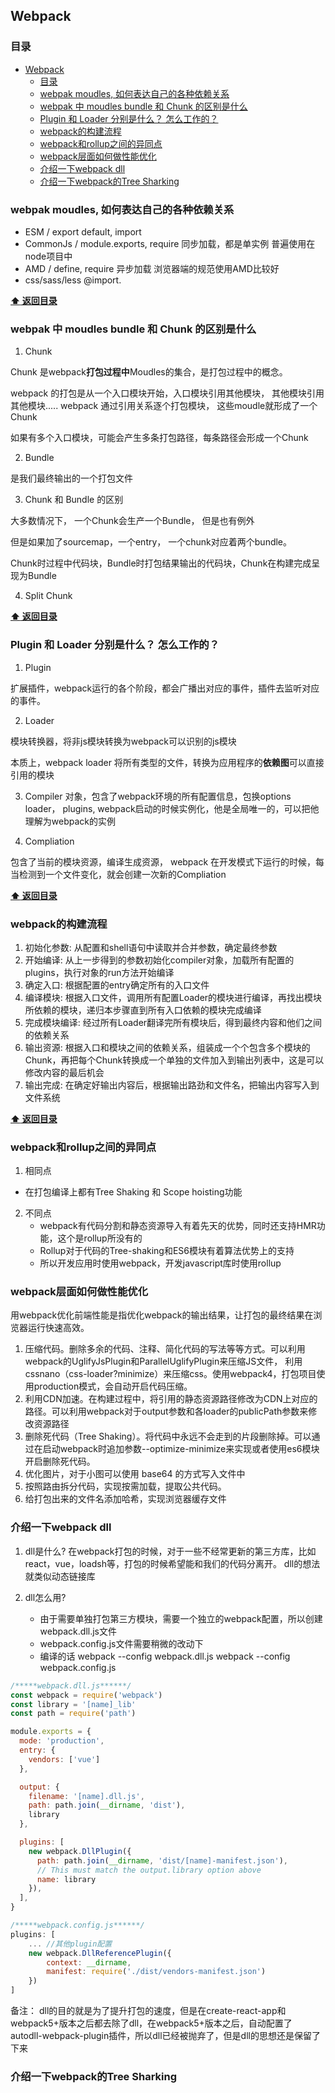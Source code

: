## Webpack

### 目录
- [Webpack](#webpack)
  - [目录](#目录)
  - [webpak moudles, 如何表达自己的各种依赖关系](#webpak-moudles-如何表达自己的各种依赖关系)
  - [webpak 中 moudles bundle 和 Chunk 的区别是什么](#webpak-中-moudles-bundle-和-chunk-的区别是什么)
  - [Plugin 和 Loader 分别是什么？ 怎么工作的？](#plugin-和-loader-分别是什么-怎么工作的)
  - [webpack的构建流程](#webpack的构建流程)
  - [webpack和rollup之间的异同点](#webpack和rollup之间的异同点)
  - [webpack层面如何做性能优化](#webpack层面如何做性能优化)
  - [介绍一下webpack dll](#介绍一下webpack-dll)
  - [介绍一下webpack的Tree Sharking](#介绍一下webpack的tree-sharking)




### webpak moudles, 如何表达自己的各种依赖关系
* ESM / export default, import
* CommonJs / module.exports, require 同步加载，都是单实例 普遍使用在node项目中
* AMD / define, require 异步加载 浏览器端的规范使用AMD比较好
* css/sass/less @import.

**[:arrow_up: 返回目录](#目录)**

### webpak 中 moudles bundle 和 Chunk 的区别是什么 

1. Chunk

Chunk 是webpack**打包过程中**Moudles的集合，是打包过程中的概念。

webpack 的打包是从一个入口模块开始，入口模块引用其他模块， 其他模块引用其他模块.....
webpack 通过引用关系逐个打包模块， 这些moudle就形成了一个Chunk

如果有多个入口模块，可能会产生多条打包路径，每条路径会形成一个Chunk

2. Bundle

是我们最终输出的一个打包文件

3. Chunk 和 Bundle 的区别

大多数情况下， 一个Chunk会生产一个Bundle， 但是也有例外

但是如果加了sourcemap，一个entry， 一个chunk对应着两个bundle。

Chunk时过程中代码块，Bundle时打包结果输出的代码块，Chunk在构建完成呈现为Bundle

4. Split Chunk

**[:arrow_up: 返回目录](#目录)**

### Plugin 和 Loader 分别是什么？ 怎么工作的？

1. Plugin

扩展插件，webpack运行的各个阶段，都会广播出对应的事件，插件去监听对应的事件。

2. Loader

模块转换器，将非js模块转换为webpack可以识别的js模块

本质上，webpack loader 将所有类型的文件，转换为应用程序的**依赖图**可以直接引用的模块

3. Compiler
对象，包含了webpack环境的所有配置信息，包换options loader， plugins, 
webpack启动的时候实例化，他是全局唯一的，可以把他理解为webpack的实例

4. Compliation

包含了当前的模块资源，编译生成资源，
webpack 在开发模式下运行的时候，每当检测到一个文件变化，就会创建一次新的Compliation

**[:arrow_up: 返回目录](#目录)**

### webpack的构建流程
 1. 初始化参数: 从配置和shell语句中读取并合并参数，确定最终参数
 2. 开始编译: 从上一步得到的参数初始化compiler对象，加载所有配置的plugins，执行对象的run方法开始编译
 3. 确定入口: 根据配置的entry确定所有的入口文件
 4. 编译模块: 根据入口文件，调用所有配置Loader的模块进行编译，再找出模块所依赖的模块，递归本步骤直到所有入口依赖的模块完成编译
 5. 完成模块编译: 经过所有Loader翻译完所有模块后，得到最终内容和他们之间的依赖关系
 6. 输出资源: 根据入口和模块之间的依赖关系，组装成一个个包含多个模块的Chunk，再把每个Chunk转换成一个单独的文件加入到输出列表中，这是可以修改内容的最后机会
 7. 输出完成: 在确定好输出内容后，根据输出路劲和文件名，把输出内容写入到文件系统

**[:arrow_up: 返回目录](#目录)**

### webpack和rollup之间的异同点
 1. 相同点
  - 在打包编译上都有Tree Shaking 和 Scope hoisting功能
 2. 不同点
	- webpack有代码分割和静态资源导入有着先天的优势，同时还支持HMR功能，这个是rollup所没有的
	- Rollup对于代码的Tree-shaking和ES6模块有着算法优势上的支持
	- 所以开发应用时使用webpack，开发javascript库时使用rollup


### webpack层面如何做性能优化
用webpack优化前端性能是指优化webpack的输出结果，让打包的最终结果在浏览器运行快速高效。

 1. 压缩代码。删除多余的代码、注释、简化代码的写法等等方式。可以利用webpack的UglifyJsPlugin和ParallelUglifyPlugin来压缩JS文件， 利用cssnano（css-loader?minimize）来压缩css。使用webpack4，打包项目使用production模式，会自动开启代码压缩。
 2. 利用CDN加速。在构建过程中，将引用的静态资源路径修改为CDN上对应的路径。可以利用webpack对于output参数和各loader的publicPath参数来修改资源路径
 3. 删除死代码（Tree Shaking）。将代码中永远不会走到的片段删除掉。可以通过在启动webpack时追加参数--optimize-minimize来实现或者使用es6模块开启删除死代码。
 4. 优化图片，对于小图可以使用 base64 的方式写入文件中
 5. 按照路由拆分代码，实现按需加载，提取公共代码。
 6. 给打包出来的文件名添加哈希，实现浏览器缓存文件

### 介绍一下webpack dll
 1. dll是什么?
在webpack打包的时候，对于一些不经常更新的第三方库，比如react，vue，loadsh等，打包的时候希望能和我们的代码分离开。
dll的想法就类似动态链接库

 2. dll怎么用?
	- 由于需要单独打包第三方模块，需要一个独立的webpack配置，所以创建webpack.dll.js文件
	- webpack.config.js文件需要稍微的改动下
	- 编译的话 webpack --config webpack.dll.js   webpack --config webpack.config.js
```js
/*****webpack.dll.js******/
const webpack = require('webpack')
const library = '[name]_lib'
const path = require('path')

module.exports = {
  mode: 'production',
  entry: {
    vendors: ['vue']                                   
  },

  output: {
    filename: '[name].dll.js',
    path: path.join(__dirname, 'dist'),
    library
  },

  plugins: [
    new webpack.DllPlugin({
      path: path.join(__dirname, 'dist/[name]-manifest.json'),
      // This must match the output.library option above
      name: library
    }),
  ],
}

/*****webpack.config.js******/
plugins: [
	... //其他plugin配置
	new webpack.DllReferencePlugin({
		context: __dirname,
		manifest: require('./dist/vendors-manifest.json')
	})
]
```

备注： dll的目的就是为了提升打包的速度，但是在create-react-app和webpack5+版本之后都去除了dll，在webpack5+版本之后，自动配置了
autodll-webpack-plugin插件，所以dll已经被抛弃了，但是dll的思想还是保留了下来

### 介绍一下webpack的Tree Sharking














